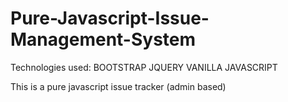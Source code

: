 # Pure-Javascript-Issue-Management-System
 Technologies used:
  BOOTSTRAP
  JQUERY
  VANILLA JAVASCRIPT
  
 This is a pure javascript issue tracker (admin based) 
